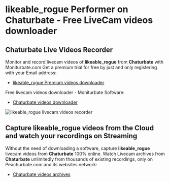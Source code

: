 # likeable_rogue Performer on Chaturbate - Free LiveCam videos downloader

## Chaturbate Live Videos Recorder

Monitor and record livecam videos of **likeable_rogue** from **Chaturbate** with Moniturbate.com
Get a premium trial for free by just and only registering with your Email address:
* [likeable_rogue Premium videos downloader](https://moniturbate.com/request-demo-licence-key.html)

Free livecam videos downloader - Moniturbate Software:
* [Chaturbate videos downloader](https://moniturbate.com/moniturbate-download-software.html)

![likeable_rogue livecam videos recorder](https://peachurnet.com/templates/moniturbate-software.png)


## Capture likeable_rogue videos from the Cloud and watch your recordings on Streaming

Without the need of downloading a software, capture **likeable_rogue** livecam videos from **Chaturbate** 100% online.
Watch Livecam archives from **Chaturbate** unlimitedly from thousands of existing recordings, only on Peachurbate.com and its websites network:
* [Chaturbate videos archives](https://peachurnet.com/)